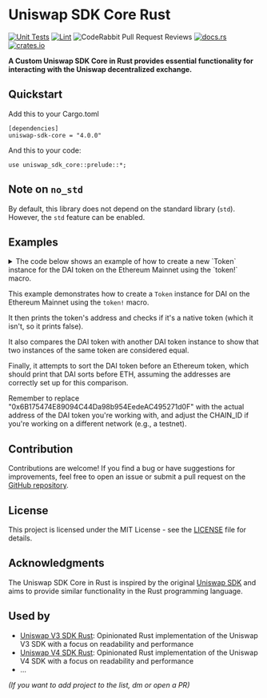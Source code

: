 # Uniswap SDK Core Rust

[![Unit Tests](https://github.com/malik672/uniswap-sdk-core-rust/workflows/Rust%20Tests/badge.svg)](https://github.com/malik672/uniswap-sdk-core-rust/actions?query=workflow%3A%22Rust+Tests%22)
[![Lint](https://github.com/malik672/uniswap-sdk-core-rust/workflows/Rust%20Linting/badge.svg)](https://github.com/malik672/uniswap-sdk-core-rust/actions?query=workflow%3A%22Rust%20Linting%22)
![CodeRabbit Pull Request Reviews](https://img.shields.io/coderabbit/prs/github/malik672/uniswap-sdk-core-rust?logo=rust&label=CodeRabbit&color=orange)
[![docs.rs](https://img.shields.io/docsrs/uniswap-sdk-core)](https://docs.rs/uniswap-sdk-core/latest)
[![crates.io](https://img.shields.io/crates/v/uniswap-sdk-core.svg)](https://crates.io/crates/uniswap-sdk-core)

**A Custom Uniswap SDK Core in Rust provides essential functionality for interacting with the Uniswap decentralized
exchange.**

## Quickstart

Add this to your Cargo.toml

```
[dependencies]
uniswap-sdk-core = "4.0.0"
```

And this to your code:

```
use uniswap_sdk_core::prelude::*;
```

## Note on `no_std`

By default, this library does not depend on the standard library (`std`). However, the `std` feature can be enabled.

## Examples

<details>
  <summary>The code below shows an example of how to create a new `Token` instance for the DAI token on the Ethereum Mainnet using
the `token!` macro.</summary>

```rust
// The `prelude` module provides a convenient way to import a number of common dependencies at 
// once. This can be useful if you are working with multiple parts of the library and want to avoid
// having to import each dependency individually.
// Import necessary preludes and types
use uniswap_sdk_core::{prelude::*, token};

fn main() {
    // Define the chain ID, address, decimals, symbol, and name for the token
    const CHAIN_ID: u64 = 1; // Ethereum Mainnet
    const TOKEN_ADDRESS: &str = "0x6B175474E89094C44Da98b954EedeAC495271d0F"; // DAI Token Address
    const DECIMALS: u8 = 18;
    const SYMBOL: &str = "DAI";
    const NAME: &str = "Dai Stablecoin";

    // Use the `token!` macro to create a new `Token` instance
    let dai_token = token!(CHAIN_ID, TOKEN_ADDRESS, DECIMALS, SYMBOL, NAME);

    // Example usage of the `Token` methods
    println!("Token Address: {}", dai_token.address());
    println!("Is Native: {}", dai_token.is_native());

    // Example of comparing two tokens
    let another_dai_token = token!(CHAIN_ID, TOKEN_ADDRESS, DECIMALS, SYMBOL, NAME);
    println!("Are the tokens equal? {}", dai_token.equals(&another_dai_token));

    // Example of sorting tokens
    let another_token = token!(CHAIN_ID, "0000000000000000000000000000000000000002", DECIMALS, "ETH", "Ethereum");
    match dai_token.sorts_before(&another_token) {
        Ok(true) => println!("DAI sorts before ETH"),
        Ok(false) => println!("DAI does not sort before ETH"),
        Err(e) => println!("Error comparing tokens: {:?}", e),
    }
}
```

</details>

This example demonstrates how to create a `Token` instance for DAI on the Ethereum Mainnet using the `token!` macro.

It then prints the token's address and checks if it's a native token (which it isn't, so it prints false).

It also compares the DAI token with another DAI token instance to show that two instances of the same token are
considered equal.

Finally, it attempts to sort the DAI token before an Ethereum token, which should print that DAI sorts before ETH,
assuming the addresses are correctly set up for this comparison.

Remember to replace "0x6B175474E89094C44Da98b954EedeAC495271d0F" with the actual address of the DAI token you're working
with, and adjust the CHAIN_ID if you're working on a different network (e.g., a testnet).

## Contribution

Contributions are welcome! If you find a bug or have suggestions for improvements, feel free to open an issue or submit
a pull request on the [GitHub repository](https://github.com/malik672/uniswap-sdk-core-rust).

## License

This project is licensed under the MIT License - see the [LICENSE](LICENSE) file for details.

## Acknowledgments

The Uniswap SDK Core in Rust is inspired by the original [Uniswap SDK](https://github.com/Uniswap/sdk-core) and aims to
provide similar functionality in the Rust programming language.

## Used by

- [Uniswap V3 SDK Rust](https://github.com/shuhuiluo/uniswap-v3-sdk-rs): Opinionated Rust implementation of the Uniswap
  V3 SDK with a focus on readability and performance
- [Uniswap V4 SDK Rust](https://github.com/shuhuiluo/uniswap-v4-sdk-rs): Opinionated Rust implementation of the Uniswap
  V4 SDK with a focus on readability and performance
- ...

*(If you want to add project to the list, dm or open a PR)*
